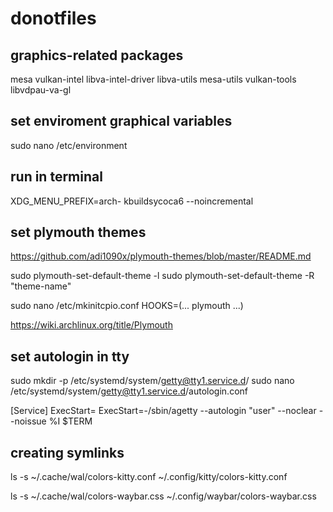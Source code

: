 # donotfiles


## graphics-related packages

mesa vulkan-intel libva-intel-driver libva-utils mesa-utils vulkan-tools
libvdpau-va-gl

## set enviroment graphical variables
sudo nano /etc/environment


## run in terminal

XDG_MENU_PREFIX=arch- kbuildsycoca6 --noincremental


## set plymouth themes

https://github.com/adi1090x/plymouth-themes/blob/master/README.md

sudo plymouth-set-default-theme -l
sudo plymouth-set-default-theme -R "theme-name"

sudo nano /etc/mkinitcpio.conf
HOOKS=(... plymouth ...)

https://wiki.archlinux.org/title/Plymouth


## set autologin in tty

sudo mkdir -p /etc/systemd/system/getty@tty1.service.d/
sudo nano /etc/systemd/system/getty@tty1.service.d/autologin.conf

[Service]
ExecStart=
ExecStart=-/sbin/agetty --autologin "user" --noclear --noissue %I $TERM


## creating symlinks

ls -s ~/.cache/wal/colors-kitty.conf ~/.config/kitty/colors-kitty.conf

ls -s ~/.cache/wal/colors-waybar.css ~/.config/waybar/colors-waybar.css

